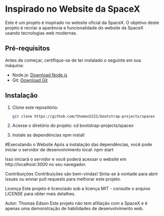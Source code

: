 # Inspirado no Website da SpaceX

Este é um projeto é inspirado no website oficial da SpaceX. O objetivo deste projeto é recriar a aparência e funcionalidade do website da SpaceX usando tecnologias web modernas.

## Pré-requisitos

Antes de começar, certifique-se de ter instalado o seguinte em sua máquina:

- Node.js: [Download Node.js](https://nodejs.org/)
- Git: [Download Git](https://git-scm.com/)

## Instalação

1. Clone este repositório:

   ```bash
   git clone https://github.com/thomas5222/bootstrap-projects/spacex

2. Acesse o diretório do projeto:
   cd bootstrap-projects/spacex
   
3. Instale as dependências
   npm install

#Executando o Website
Após a instalação das dependências, você pode iniciar o servidor de desenvolvimento local:
   npm start

Isso iniciará o servidor e você poderá acessar o website em http://localhost:3000 no seu navegador.

Contribuições
Contribuições são bem-vindas! Sinta-se à vontade para abrir issues ou enviar pull requests para melhorar este projeto.

Licença
Este projeto é licenciado sob a licença MIT - consulte o arquivo LICENSE para obter mais detalhes.

Autor: Thomas Edson
Este projeto não tem afiliação com a SpaceX e é apenas uma demonstração de habilidades de desenvolvimento web.

